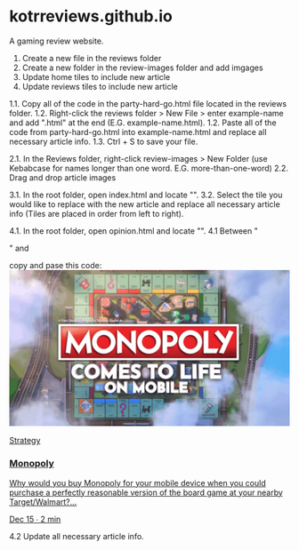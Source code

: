 # kotrreviews.github.io
 A gaming review website.




1. Create a new file in the reviews folder
2. Create a new folder in the review-images folder and add imgages
2. Update home tiles to include new article
3. Update reviews tiles to include new article

1.1. Copy all of the code in the party-hard-go.html file located in the reviews folder.
1.2. Right-click the reviews folder > New File > enter example-name and add ".html" at the end (E.G. example-name.html).
1.2. Paste all of the code from party-hard-go.html into example-name.html and replace all necessary article info.
1.3. Ctrl + S to save your file.

2.1. In the Reviews folder, right-click review-images > New Folder (use Kebabcase for names longer than one word. E.G. more-than-one-word)
2.2. Drag and drop article images

3.1. In the root folder, open index.html and locate
"<!--reviews container-->".
3.2. Select the tile you would like to replace with the new article and replace all necessary article info (Tiles are placed in order from left to right).

4.1. In the root folder, open opinion.html and locate
"<!--container-->".
4.1 Between "<div class="about-container">" and
<div class="tile-container"> copy and pase this code:

<div class="tile-container">
              <div class="img-container">
                <a href="./reviews/monopoly-mobile.html">
                <img  src="reviews/review-images/monopoly/1.png" alt="screenshot">
                </a>
              </div>
              <a class="info-container" href="./reviews/monopoly-mobile.html">
                <p class="genre">Strategy</p>
                <div class="text-hover-opacity">
                <h3>Monopoly</h3>
                <p class="text-preview">Why would you buy Monopoly for your mobile device when you could purchase a perfectly reasonable version of the board game at your nearby Target/Walmart?...</p>
                </div>
                <p class="read-time">Dec 15 ∙ 2 min</p>
              </a>
          </div>

4.2 Update all necessary article info.
